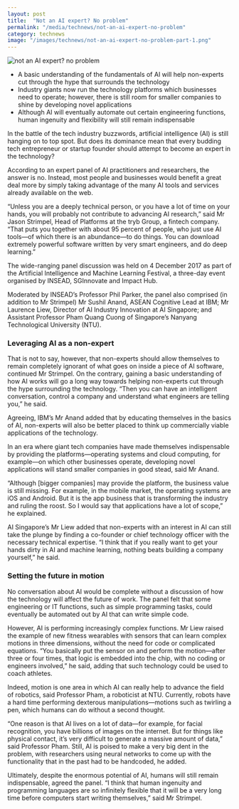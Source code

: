 ```yaml
---
layout: post
title:  "Not an AI expert? No problem"
permalink: "/media/technews/not-an-ai-expert-no-problem"
category: technews
image: "/images/technews/not-an-ai-expert-no-problem-part-1.png"
---
```


![not an AI expert? no problem]({{site.baseurl}}/images/technews/not-an-ai-expert-no-problem-part-1.png)

* A basic understanding of the fundamentals of AI will help non-experts cut through the hype that surrounds the technology
* Industry giants now run the technology platforms which businesses need to operate; however, there is still room for smaller companies to shine by developing novel applications
* Although AI will eventually automate out certain engineering functions, human ingenuity and flexibility will still remain indispensable 

In the battle of the tech industry buzzwords, artificial intelligence (AI) is still hanging on to top spot. But does its dominance mean that every budding tech entrepreneur or startup founder should attempt to become an expert in the technology? 

According to an expert panel of AI practitioners and researchers, the answer is no. Instead, most people and businesses would benefit a great deal more by simply taking advantage of the many AI tools and services already available on the web.

“Unless you are a deeply technical person, or you have a lot of time on your hands, you will probably not contribute to advancing AI research,” said Mr Jason Strimpel, Head of Platforms at the tryb Group, a fintech company. “That puts you together with about 95 percent of people, who just use AI tools—of which there is an abundance—to do things. You can download extremely powerful software written by very smart engineers, and do deep learning.”

The wide-ranging panel discussion was held on 4 December 2017 as part of the Artificial Intelligence and Machine Learning Festival, a three-day event organised by INSEAD, SGInnovate and Impact Hub. 

Moderated by INSEAD’s Professor Phil Parker, the panel also comprised (in addition to Mr Strimpel) Mr Sushil Anand, ASEAN Cognitive Lead at IBM; Mr Laurence Liew, Director of AI Industry Innovation at AI Singapore; and Assistant Professor Pham Quang Cuong of Singapore’s Nanyang Technological University (NTU). 

### **Leveraging AI as a non-expert**
That is not to say, however, that non-experts should allow themselves to remain completely ignorant of what goes on inside a piece of AI software, continued Mr Strimpel. On the contrary, gaining a basic understanding of how AI works will go a long way towards helping non-experts cut through the hype surrounding the technology. “Then you can have an intelligent conversation, control a company and understand what engineers are telling you,” he said. 

Agreeing, IBM’s Mr Anand added that by educating themselves in the basics of AI, non-experts will also be better placed to think up commercially viable applications of the technology. 

In an era where giant tech companies have made themselves indispensable by providing the platforms—operating systems and cloud computing, for example—on which other businesses operate, developing novel applications will stand smaller companies in good stead, said Mr Anand. 

“Although [bigger companies] may provide the platform, the business value is still missing. For example, in the mobile market, the operating systems are iOS and Android. But it is the app business that is transforming the industry and ruling the roost. So I would say that applications have a lot of scope,” he explained. 

AI Singapore’s Mr Liew added that non-experts with an interest in AI can still take the plunge by finding a co-founder or chief technology officer with the necessary technical expertise. “I think that if you really want to get your hands dirty in AI and machine learning, nothing beats building a company yourself,” he said.  

### **Setting the future in motion**
No conversation about AI would be complete without a discussion of how the technology will affect the future of work. The panel felt that some engineering or IT functions, such as simple programming tasks, could eventually be automated out by AI that can write simple code. 

However, AI is performing increasingly complex functions. Mr Liew raised the example of new fitness wearables with sensors that can learn complex motions in three dimensions, without the need for code or complicated equations. “You basically put the sensor on and perform the motion—after three or four times, that logic is embedded into the chip, with no coding or engineers involved,” he said, adding that such technology could be used to coach athletes. 

Indeed, motion is one area in which AI can really help to advance the field of robotics, said Professor Pham, a roboticist at NTU. Currently, robots have a hard time performing dexterous manipulations—motions such as twirling a pen, which humans can do without a second thought. 

“One reason is that AI lives on a lot of data—for example, for facial recognition, you have billions of images on the internet. But for things like physical contact, it’s very difficult to generate a massive amount of data,” said Professor Pham. Still, AI is poised to make a very big dent in the problem, with researchers using neural networks to come up with the functionality that in the past had to be handcoded, he added. 

Ultimately, despite the enormous potential of AI, humans will still remain indispensable, agreed the panel. “I think that human ingenuity and programming languages are so infinitely flexible that it will be a very long time before computers start writing themselves,” said Mr Strimpel.


